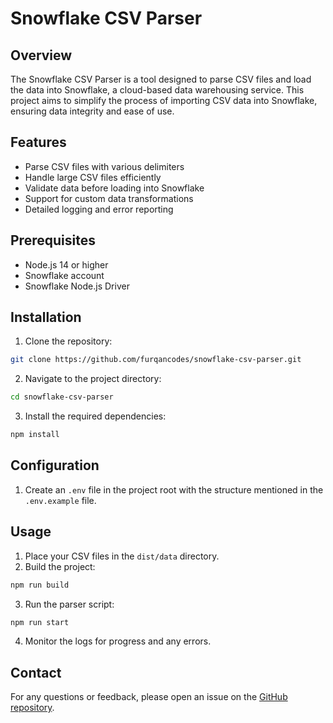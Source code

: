 # Snowflake CSV Parser

## Overview
The Snowflake CSV Parser is a tool designed to parse CSV files and load the data into Snowflake, a cloud-based data warehousing service. This project aims to simplify the process of importing CSV data into Snowflake, ensuring data integrity and ease of use.

## Features
- Parse CSV files with various delimiters
- Handle large CSV files efficiently
- Validate data before loading into Snowflake
- Support for custom data transformations
- Detailed logging and error reporting

## Prerequisites
- Node.js 14 or higher
- Snowflake account
- Snowflake Node.js Driver

## Installation
1. Clone the repository:
  ```sh
  git clone https://github.com/furqancodes/snowflake-csv-parser.git
  ```
2. Navigate to the project directory:
  ```sh
  cd snowflake-csv-parser
  ```
3. Install the required dependencies:
  ```sh
  npm install
  ```

## Configuration
1. Create an `.env` file in the project root with the structure mentioned in the `.env.example` file.

## Usage
1. Place your CSV files in the `dist/data` directory.
2. Build the project:
  ```sh
  npm run build
  ```
3. Run the parser script:
  ```sh
  npm run start
  ```
4. Monitor the logs for progress and any errors.

## Contact
For any questions or feedback, please open an issue on the [GitHub repository](https://github.com/furqancodes/snowflake-csv-parser).

